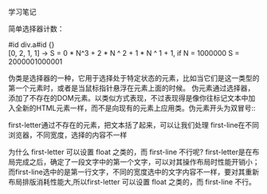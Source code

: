 学习笔记

简单选择器计数：

#id div.a#id {}  
[0, 2, 1, 1] -> S = 0 * N^3 + 2 * N ^ 2 + 1 * N ^ 1 + 1, if N = 1000000 S = 2000001000001

伪类是选择器的一种，它用于选择处于特定状态的元素，比如当它们是这一类型的第一个元素时，或者是当鼠标指针悬浮在元素上面的时候。
伪元素通过选择器，添加了不存在的DOM元素。以类似方式表现，不过表现得是像你往标记文本中加入全新的HTML元素一样，而不是向现有的元素上应用类。伪元素开头为双冒号::

first-letter通过不存在的元素，把文本括了起来，可以让我们处理
first-line在不同浏览器，不同宽度，选择的内容不一样

为什么 first-letter 可以设置 float 之类的，而 first-line 不行呢?
first-letter是在布局完成之后，确定了一段文字中的第一个文字，可以对其操作布局时性能开销小；
而first-line选中的是第一行文字，不同的宽度选中的文字内容不一样，要对其重新布局排版消耗性能大,所以first-letter 可以设置 float 之类的，而 first-line 不行。